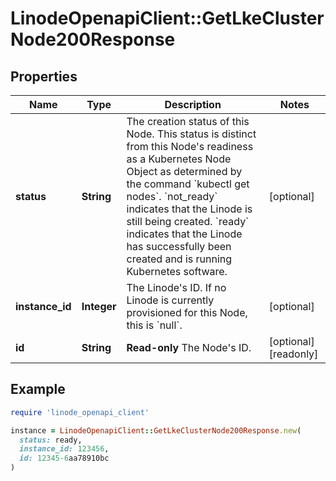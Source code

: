 # LinodeOpenapiClient::GetLkeClusterNode200Response

## Properties

| Name | Type | Description | Notes |
| ---- | ---- | ----------- | ----- |
| **status** | **String** | The creation status of this Node. This status is distinct from this Node&#39;s readiness as a Kubernetes Node Object as determined by the command &#x60;kubectl get nodes&#x60;.  &#x60;not_ready&#x60; indicates that the Linode is still being created.  &#x60;ready&#x60; indicates that the Linode has successfully been created and is running Kubernetes software. | [optional] |
| **instance_id** | **Integer** | The Linode&#39;s ID. If no Linode is currently provisioned for this Node, this is &#x60;null&#x60;. | [optional] |
| **id** | **String** | __Read-only__ The Node&#39;s ID. | [optional][readonly] |

## Example

```ruby
require 'linode_openapi_client'

instance = LinodeOpenapiClient::GetLkeClusterNode200Response.new(
  status: ready,
  instance_id: 123456,
  id: 12345-6aa78910bc
)
```

